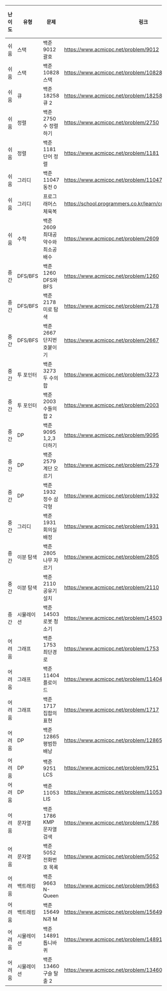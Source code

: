 | 난이도 | 유형       | 문제 | 링크 | 완료여부 |
|--------|------------|------|------|----------|
| 쉬움   | 스택       | 백준 9012 괄호 | https://www.acmicpc.net/problem/9012 |  |
| 쉬움   | 스택       | 백준 10828 스택 | https://www.acmicpc.net/problem/10828 |  |
| 쉬움   | 큐         | 백준 18258 큐 2 | https://www.acmicpc.net/problem/18258 |  |
| 쉬움   | 정렬       | 백준 2750 수 정렬하기 | https://www.acmicpc.net/problem/2750 |  |
| 쉬움   | 정렬       | 백준 1181 단어 정렬 | https://www.acmicpc.net/problem/1181 |  |
| 쉬움   | 그리디     | 백준 11047 동전 0 | https://www.acmicpc.net/problem/11047 |  |
| 쉬움   | 그리디     | 프로그래머스 체육복 | https://school.programmers.co.kr/learn/courses/30/lessons/42862 |  |
| 쉬움   | 수학       | 백준 2609 최대공약수와 최소공배수 | https://www.acmicpc.net/problem/2609 |  |
| 중간   | DFS/BFS    | 백준 1260 DFS와 BFS | https://www.acmicpc.net/problem/1260 |  |
| 중간   | DFS/BFS    | 백준 2178 미로 탐색 | https://www.acmicpc.net/problem/2178 |  |
| 중간   | DFS/BFS    | 백준 2667 단지번호붙이기 | https://www.acmicpc.net/problem/2667 |  |
| 중간   | 투 포인터  | 백준 3273 두 수의 합 | https://www.acmicpc.net/problem/3273 |  |
| 중간   | 투 포인터  | 백준 2003 수들의 합 2 | https://www.acmicpc.net/problem/2003 |  |
| 중간   | DP         | 백준 9095 1,2,3 더하기 | https://www.acmicpc.net/problem/9095 |  |
| 중간   | DP         | 백준 2579 계단 오르기 | https://www.acmicpc.net/problem/2579 |  |
| 중간   | DP         | 백준 1932 정수 삼각형 | https://www.acmicpc.net/problem/1932 |  |
| 중간   | 그리디     | 백준 1931 회의실 배정 | https://www.acmicpc.net/problem/1931 |  |
| 중간   | 이분 탐색  | 백준 2805 나무 자르기 | https://www.acmicpc.net/problem/2805 |  |
| 중간   | 이분 탐색  | 백준 2110 공유기 설치 | https://www.acmicpc.net/problem/2110 |  |
| 중간   | 시뮬레이션 | 백준 14503 로봇 청소기 | https://www.acmicpc.net/problem/14503 |  |
| 어려움 | 그래프     | 백준 1753 최단경로 | https://www.acmicpc.net/problem/1753 |  |
| 어려움 | 그래프     | 백준 11404 플로이드 | https://www.acmicpc.net/problem/11404 |  |
| 어려움 | 그래프     | 백준 1717 집합의 표현 | https://www.acmicpc.net/problem/1717 |  |
| 어려움 | DP         | 백준 12865 평범한 배낭 | https://www.acmicpc.net/problem/12865 |  |
| 어려움 | DP         | 백준 9251 LCS | https://www.acmicpc.net/problem/9251 |  |
| 어려움 | DP         | 백준 11053 LIS | https://www.acmicpc.net/problem/11053 |  |
| 어려움 | 문자열     | 백준 1786 KMP 문자열 검색 | https://www.acmicpc.net/problem/1786 |  |
| 어려움 | 문자열     | 백준 5052 전화번호 목록 | https://www.acmicpc.net/problem/5052 |  |
| 어려움 | 백트래킹   | 백준 9663 N-Queen | https://www.acmicpc.net/problem/9663 |  |
| 어려움 | 백트래킹   | 백준 15649 N과 M | https://www.acmicpc.net/problem/15649 |  |
| 어려움 | 시뮬레이션 | 백준 14891 톱니바퀴 | https://www.acmicpc.net/problem/14891 |  |
| 어려움 | 시뮬레이션 | 백준 13460 구슬 탈출 2 | https://www.acmicpc.net/problem/13460 |  |